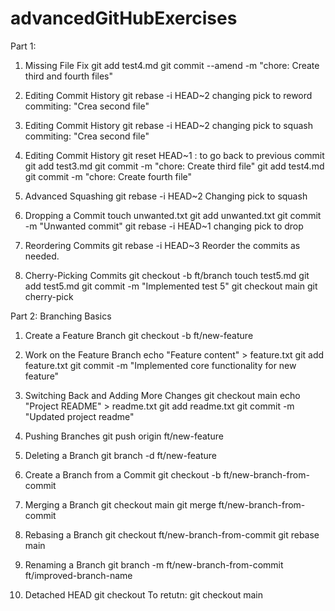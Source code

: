 # advancedGitHubExercises

Part 1:

1. Missing File Fix
    git add test4.md
    git commit --amend -m "chore: Create third and fourth files"


2. Editing Commit History
    git rebase -i HEAD~2
    changing pick to reword
    commiting: "Crea second file"

3. Editing Commit History
    git rebase -i HEAD~2
    changing pick to squash
    commiting: "Crea second file"

4. Editing Commit History
    git reset HEAD~1 : to go back to previous commit
    git add test3.md
    git commit -m "chore: Create third file"
    git add test4.md
    git commit -m "chore: Create fourth file"

5. Advanced Squashing
    git rebase -i HEAD~2
    Changing pick to squash

6. Dropping a Commit
    touch unwanted.txt
    git add unwanted.txt
    git commit -m "Unwanted commit"
    git rebase -i HEAD~1
    changing pick to drop

7. Reordering Commits
    git rebase -i HEAD~3
    Reorder the commits as needed.

8. Cherry-Picking Commits
    git checkout -b ft/branch
    touch test5.md
    git add test5.md
    git commit -m "Implemented test 5"
    git checkout main
    git cherry-pick <commit-hash>

Part 2: Branching Basics
1. Create a Feature Branch
    git checkout -b ft/new-feature
    
2. Work on the Feature Branch
    echo "Feature content" > feature.txt
    git add feature.txt
    git commit -m "Implemented core functionality for new feature"

3. Switching Back and Adding More Changes
    git checkout main
    echo "Project README" > readme.txt
    git add readme.txt
    git commit -m "Updated project readme"

4. Pushing Branches
    git push origin ft/new-feature

5. Deleting a Branch
    git branch -d ft/new-feature

6. Create a Branch from a Commit
    git checkout -b ft/new-branch-from-commit <commit-hash>

7. Merging a Branch
    git checkout main
    git merge ft/new-branch-from-commit

8. Rebasing a Branch
    git checkout ft/new-branch-from-commit
    git rebase main

9. Renaming a Branch
    git branch -m ft/new-branch-from-commit ft/improved-branch-name

10. Detached HEAD
    git checkout <commit-hash>
    To retutn: git checkout main
